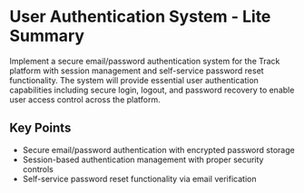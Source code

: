 # User Authentication System - Lite Summary

Implement a secure email/password authentication system for the Track platform with session management and self-service password reset functionality. The system will provide essential user authentication capabilities including secure login, logout, and password recovery to enable user access control across the platform.

## Key Points
- Secure email/password authentication with encrypted password storage
- Session-based authentication management with proper security controls
- Self-service password reset functionality via email verification